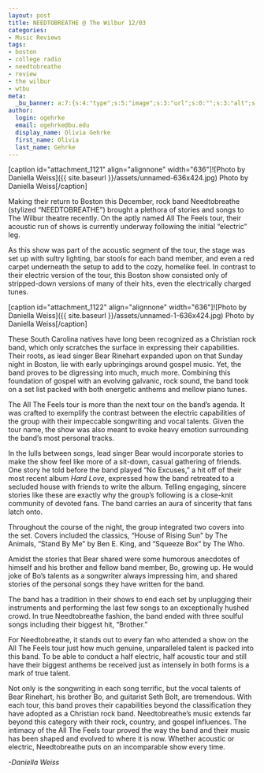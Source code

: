 ```yaml
---
layout: post
title: NEEDTOBREATHE @ The Wilbur 12/03
categories:
- Music Reviews
tags:
- boston
- college radio
- needtobreathe
- review
- the wilbur
- wtbu
meta:
  _bu_banner: a:7:{s:4:"type";s:5:"image";s:3:"url";s:0:"";s:3:"alt";s:0:"";s:7:"post_id";s:0:"";s:4:"html";s:0:"";s:8:"position";s:12:"contentWidth";s:7:"caption";s:0:"";}
author:
  login: ogehrke
  email: ogehrke@bu.edu
  display_name: Olivia Gehrke
  first_name: Olivia
  last_name: Gehrke
---
```

\[caption id="attachment\_1121" align="alignnone" width="636"\]![Photo by Daniella Weiss]({{ site.baseurl }}/assets/unnamed-636x424.jpg) Photo by Daniella Weiss\[/caption\]

Making their return to Boston this December, rock band Needtobreathe (stylized “NEEDTOBREATHE”) brought a plethora of stories and songs to The Wilbur theatre recently. On the aptly named All The Feels tour, their acoustic run of shows is currently underway following the initial “electric” leg.

As this show was part of the acoustic segment of the tour, the stage was set up with sultry lighting, bar stools for each band member, and even a red carpet underneath the setup to add to the cozy, homelike feel. In contrast to their electric version of the tour, this Boston show consisted only of stripped-down versions of many of their hits, even the electrically charged tunes.   

\[caption id="attachment\_1122" align="alignnone" width="636"\]![Photo by Daniella Weiss]({{ site.baseurl }}/assets/unnamed-1-636x424.jpg) Photo by Daniella Weiss\[/caption\]

These South Carolina natives have long been recognized as a Christian rock band, which only scratches the surface in expressing their capabilities. Their roots, as lead singer Bear Rinehart expanded upon on that Sunday night in Boston, lie with early upbringings around gospel music. Yet, the band proves to be digressing into much, much more. Combining this foundation of gospel with an evolving galvanic, rock sound, the band took on a set list packed with both energetic anthems and mellow piano tunes.

The All The Feels tour is more than the next tour on the band’s agenda. It was crafted to exemplify the contrast between the electric capabilities of the group with their impeccable songwriting and vocal talents. Given the tour name, the show was also meant to evoke heavy emotion surrounding the band’s most personal tracks.

In the lulls between songs, lead singer Bear would incorporate stories to make the show feel like more of a sit-down, casual gathering of friends. One story he told before the band played “No Excuses,” a hit off of their most recent album _Hard Love_, expressed how the band retreated to a secluded house with friends to write the album. Telling engaging, sincere stories like these are exactly why the group’s following is a close-knit community of devoted fans. The band carries an aura of sincerity that fans latch onto.

Throughout the course of the night, the group integrated two covers into the set. Covers included the classics, “House of Rising Sun” by The Animals, “Stand By Me” by Ben E. King, and “Squeeze Box” by The Who.

Amidst the stories that Bear shared were some humorous anecdotes of himself and his brother and fellow band member, Bo, growing up. He would joke of Bo’s talents as a songwriter always impressing him, and shared stories of the personal songs they have written for the band.

The band has a tradition in their shows to end each set by unplugging their instruments and performing the last few songs to an exceptionally hushed crowd. In true Needtobreathe fashion, the band ended with three soulful songs including their biggest hit, “Brother.”

For Needtobreathe, it stands out to every fan who attended a show on the All The Feels tour just how much genuine, unparalleled talent is packed into this band. To be able to conduct a half electric, half acoustic tour and still have their biggest anthems be received just as intensely in both forms is a mark of true talent.

Not only is the songwriting in each song terrific, but the vocal talents of Bear Rinehart, his brother Bo, and guitarist Seth Bolt, are tremendous. With each tour, this band proves their capabilities beyond the classification they have adopted as a Christian rock band. Needtobreathe’s music extends far beyond this category with their rock, country, and gospel influences. The intimacy of the All The Feels tour proved the way the band and their music has been shaped and evolved to where it is now. Whether acoustic or electric, Needtobreathe puts on an incomparable show every time.

_\-Daniella Weiss_